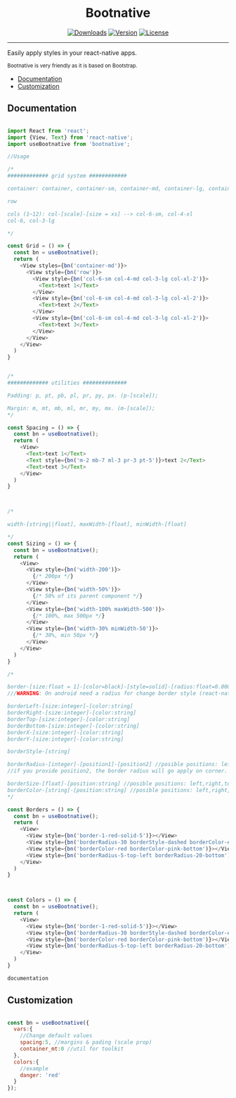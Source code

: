 <h1 align="center">Bootnative</h1>

<!-- <p align="center"><a href="https://vuejs.org" target="_blank" rel="noopener noreferrer"><img width="100" src="https://vuejs.org/images/logo.png" alt="Vue logo"></a></p> -->

<p align="center">
  <a href="https://npmcharts.com/compare/bootnative?minimal=true"><img src="https://img.shields.io/npm/dm/bootnative.svg?sanitize=true" alt="Downloads"></a>
  <a href="https://www.npmjs.com/package/bootnative"><img src="https://img.shields.io/npm/v/bootnative.svg?sanitize=true" alt="Version"></a>
  <a href="https://www.npmjs.com/package/bootnative"><img src="https://img.shields.io/npm/l/bootnative.svg?sanitize=true" alt="License"></a>
</p>
<hr/>

<p>Easily apply styles in your react-native apps.</p>

<p>
<small>Bootnative is very friendly as it is based on Bootstrap.</small>
</p>

<ul>
  <li><a href="#documentation">Documentation</a></li>
  <li><a href="#customization">Customization</a></li>
</ul>

<h2 id="documentation">Documentation</h2>

``` javascript

import React from 'react';
import {View, Text} from 'react-native';
import useBootnative from 'bootnative';

//Usage

/*
############# grid system ############

container: container, container-sm, container-md, container-lg, container-fluid

row

cols (1~12): col-[scale]-[size = xs] --> col-6-sm, col-4-xl
col-6, col-3-lg

*/

const Grid = () => {
  const bn = useBootnative();
  return (
    <View styles={bn('container-md')}>
      <View style={bn('row')}>
        <View style={bn('col-6-sm col-4-md col-3-lg col-xl-2')}>
          <Text>text 1</Text>
        </View>
        <View style={bn('col-6-sm col-4-md col-3-lg col-xl-2')}>
          <Text>text 2</Text>
        </View>
        <View style={bn('col-6-sm col-4-md col-3-lg col-xl-2')}>
          <Text>text 3</Text>
        </View>
      </View>
    </View>
  )
}


/*
############# utilities ##############

Padding: p, pt, pb, pl, pr, py, px. (p-[scale]);

Margin: m, mt, mb, ml, mr, my, mx. (m-[scale]);
*/

const Spacing = () => {
  const bn = useBootnative();
  return (
    <View>
      <Text>text 1</Text>
      <Text style={bn('m-2 mb-7 ml-3 pr-3 pt-5')}>text 2</Text>
      <Text>text 3</Text>
    </View>
  )
}



/*

width-[string||float], maxWidth-[float], minWidth-[float]

*/
const Sizing = () => {
  const bn = useBootnative();
  return (
    <View>
      <View style={bn('width-200')}>
        {/* 200px */}
      </View>
      <View style={bn('width-50%')}>
        {/* 50% of its parent component */}
      </View>
      <View style={bn('width-100% maxWidth-500')}>
        {/* 100%, max 500px */}
      </View>
      <View style={bn('width-30% minWidth-50')}>
        {/* 30%, min 50px */}
      </View>
    </View>
  )
}

/*

border-[size:float = 1]-[color=black]-[style=solid]-[radius:float=0.0001]
///WARNING: On android need a radius for change border style (react-native bug)///

borderLeft-[size:integer]-[color:string]
borderRight-[size:integer]-[color:string]
borderTop-[size:integer]-[color:string]
borderBottom-[size:integer]-[color:string]
borderX-[size:integer]-[color:string]
borderY-[size:integer]-[color:string]

borderStyle-[string]

borderRadius-[integer]-[position1]-[position2] //posible positions: left,right,top,bottom
//if you provide position2, the border radius will go apply on corner.

borderSize-[float]-[position:string] //posible positions: left,right,top,bottom
borderColor-[string]-[position:string] //posible positions: left,right,top,bottom
*/

const Borders = () => {
  const bn = useBootnative();
  return (
    <View>
      <View style={bn('border-1-red-solid-5')}></View>
      <View style={bn('borderRadius-30 borderStyle-dashed borderColor-#000')}></View>
      <View style={bn('borderColor-red borderColor-pink-bottom')}></View>
      <View style={bn('borderRadius-5-top-left borderRadius-20-bottom')}></View>
    </View>
  )
}



const Colors = () => {
  const bn = useBootnative();
  return (
    <View>
      <View style={bn('border-1-red-solid-5')}></View>
      <View style={bn('borderRadius-30 borderStyle-dashed borderColor-#000')}></View>
      <View style={bn('borderColor-red borderColor-pink-bottom')}></View>
      <View style={bn('borderRadius-5-top-left borderRadius-20-bottom')}></View>
    </View>
  )
}

documentation
```


<h2 id="customization">Customization</h2>

``` javascript

const bn = useBootnative({
  vars:{
    //Change default values
    spacing:5, //margins & pading (scale prop)
    container_mt:0 //util for toolkit
  },
  colors:{
    //example
    danger: 'red'
  }
});

```